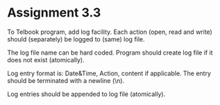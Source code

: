 # Assignment 3.3

To Telbook program, add log facility. Each action (open, read and write) should (separately) be logged to (same) log file.

The log file name can be hard coded. Program should create log file if it does not exist (atomically).

Log entry format is: Date&Time, Action, content if applicable. The entry should be terminated with a newline (\n).

Log entries should be appended to log file (atomically).


